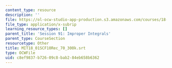 ```yaml
---
content_type: resource
description: ''
file: https://ol-ocw-studio-app-production.s3.amazonaws.com/courses/18-01sc-single-variable-calculus-fall-2010/c8ef9837b72609c8bab284eb658b6362_MIT18_01SCF10Rec_70_300k.srt
file_type: application/x-subrip
learning_resource_types: []
parent_title: 'Session 91: Improper Integrals'
parent_type: CourseSection
resourcetype: Other
title: MIT18_01SCF10Rec_70_300k.srt
type: OCWFile
uid: c8ef9837-b726-09c8-bab2-84eb658b6362
---
```

